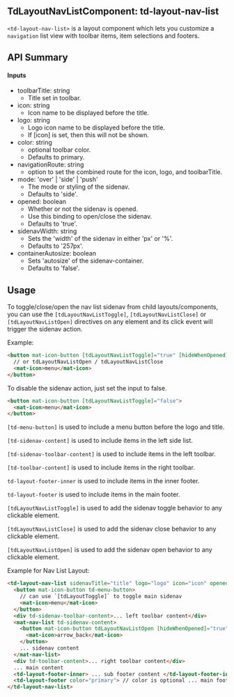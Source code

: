 ## TdLayoutNavListComponent: td-layout-nav-list

`<td-layout-nav-list>` is a layout component which lets you customize a `navigation` list view with toolbar items, item selections and footers.

## API Summary

#### Inputs

- toolbarTitle: string
  - Title set in toolbar.
- icon: string
  - Icon name to be displayed before the title.
- logo: string
  - Logo icon name to be displayed before the title.
  - If [icon] is set, then this will not be shown.
- color: string
  - optional toolbar color.
  - Defaults to primary.
- navigationRoute: string
  - option to set the combined route for the icon, logo, and toolbarTitle.
- mode: 'over' | 'side' | 'push'
  - The mode or styling of the sidenav.
  - Defaults to 'side'.
- opened: boolean
  - Whether or not the sidenav is opened.
  - Use this binding to open/close the sidenav.
  - Defaults to 'true'.
- sidenavWidth: string
  - Sets the 'width' of the sidenav in either 'px' or '%'.
  - Defaults to '257px'.
- containerAutosize: boolean
  - Sets 'autosize' of the sidenav-container.
  - Defaults to 'false'.

## Usage

To toggle/close/open the nav list sidenav from child layouts/components, you can use the `[tdLayoutNavListToggle]`, `[tdLayoutNavListClose]` or `[tdLayoutNavListOpen]` directives on any element and its click event will trigger the sidenav action.

Example:

```html
<button mat-icon-button [tdLayoutNavListToggle]="true" [hideWhenOpened]="true">
  // or tdLayoutNavListOpen / tdLayoutNavListClose
  <mat-icon>menu</mat-icon>
</button>
```

To disable the sidenav action, just set the input to false.

```html
<button mat-icon-button [tdLayoutNavListToggle]="false">
  <mat-icon>menu</mat-icon>
</button>
```

`[td-menu-button]` is used to include a menu button before the logo and title.

`[td-sidenav-content]` is used to include items in the left side list.

`[td-sidenav-toolbar-content]` is used to include items in the left toolbar.

`[td-toolbar-content]` is used to include items in the right toolbar.

`td-layout-footer-inner` is used to include items in the inner footer.

`td-layout-footer` is used to include items in the main footer.

`[tdLayoutNavListToggle]` is used to add the sidenav toggle behavior to any clickable element.

`[tdLayoutNavListClose]` is used to add the sidenav close behavior to any clickable element.

`[tdLayoutNavListOpen]` is used to add the sidenav open behavior to any clickable element.

Example for Nav List Layout:

```html
<td-layout-nav-list sidenavTitle="title" logo="logo" icon="icon" opened="true" mode="side" sidenavWidth="350px" color="primary" navigationRoute="/">
  <button mat-icon-button td-menu-button>
    // can use `[tdLayoutToggle]` to toggle main sidenav
    <mat-icon>menu</mat-icon>
  </button>
  <div td-sidenav-toolbar-content>... left toolbar content</div>
  <mat-nav-list td-sidenav-content>
    <button mat-icon-button tdLayoutNavListOpen [hideWhenOpened]="true">
      <mat-icon>arrow_back</mat-icon>
    </button>
    ... sidenav content
  </mat-nav-list>
  <div td-toolbar-content>... right toolbar content</div>
  ... main content
  <td-layout-footer-inner> ... sub footer content </td-layout-footer-inner>
  <td-layout-footer color="primary"> // color is optional ... main footer content </td-layout-footer>
</td-layout-nav-list>
```
